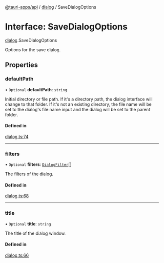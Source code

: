 [@tauri-apps/api](../README.md) / [dialog](../modules/dialog.md) / SaveDialogOptions

# Interface: SaveDialogOptions

[dialog](../modules/dialog.md).SaveDialogOptions

Options for the save dialog.

## Properties

### defaultPath

• `Optional` **defaultPath**: `string`

Initial directory or file path.
If it's a directory path, the dialog interface will change to that folder.
If it's not an existing directory, the file name will be set to the dialog's file name input and the dialog will be set to the parent folder.

#### Defined in

[dialog.ts:74](https://github.com/tauri-apps/tauri/blob/07bc998/tooling/api/src/dialog.ts#L74)

___

### filters

• `Optional` **filters**: [`DialogFilter`](dialog.DialogFilter.md)[]

The filters of the dialog.

#### Defined in

[dialog.ts:68](https://github.com/tauri-apps/tauri/blob/07bc998/tooling/api/src/dialog.ts#L68)

___

### title

• `Optional` **title**: `string`

The title of the dialog window.

#### Defined in

[dialog.ts:66](https://github.com/tauri-apps/tauri/blob/07bc998/tooling/api/src/dialog.ts#L66)
